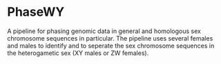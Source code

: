 # PhaseWY
A pipeline for phasing genomic data in general and homologous sex chromosome sequences in particular. The pipeline uses several females and males to identify and to seperate the sex chromosome sequences in the heterogametic sex (XY males or ZW females).
